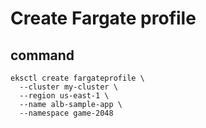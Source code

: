 # Create Fargate profile

## command

    eksctl create fargateprofile \
      --cluster my-cluster \
      --region us-east-1 \
      --name alb-sample-app \
      --namespace game-2048
